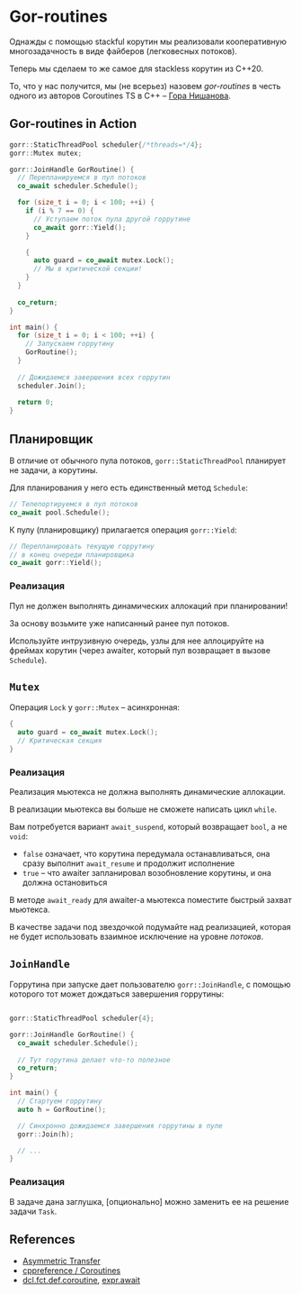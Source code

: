 # Gor-routines

Однажды с помощью stackful корутин мы реализовали кооперативную многозадачность в виде файберов (легковесных потоков).

Теперь мы сделаем то же самое для stackless корутин из С++20. 

То, что у нас получится, мы (не всерьез) назовем _gor-routines_ в честь одного из авторов Coroutines TS в С++ – [Гора Нишанова](https://www.youtube.com/watch?v=_fu0gx-xseY).

## Gor-routines in Action

```cpp
gorr::StaticThreadPool scheduler{/*threads=*/4};
gorr::Mutex mutex;

gorr::JoinHandle GorRoutine() {
  // Перепланируемся в пул потоков
  co_await scheduler.Schedule();

  for (size_t i = 0; i < 100; ++i) {
    if (i % 7 == 0) {
      // Уступаем поток пула другой горрутине
      co_await gorr::Yield();
    }

    {
      auto guard = co_await mutex.Lock();
      // Мы в критической секции!
    }
  }
  
  co_return;
}

int main() {
  for (size_t i = 0; i < 100; ++i) {
    // Запускаем горрутину
    GorRoutine();
  }
  
  // Дожидаемся завершения всех горрутин
  scheduler.Join();
  
  return 0;
}

```

## Планировщик

В отличие от обычного пула потоков, `gorr::StaticThreadPool` планирует не задачи, а корутины. 

Для планирования у него есть единственный метод `Schedule`:

```cpp
// Телепортируемся в пул потоков
co_await pool.Schedule();
```

К пулу (планировщику) прилагается операция `gorr::Yield`:

```cpp
// Перепланировать текущую горрутину
// в конец очереди планировщика
co_await gorr::Yield();
```

### Реализация

Пул не должен выполнять динамических аллокаций при планировании! 

За основу возьмите уже написанный ранее пул потоков. 

Используйте интрузивную очередь, узлы для нее аллоцируйте на фреймах корутин (через awaiter, который пул возвращает в вызове `Schedule`).

## `Mutex`

Операция `Lock` у `gorr::Mutex` – асинхронная:

```cpp
{
  auto guard = co_await mutex.Lock();
  // Критическая секция
}
```

### Реализация

Реализация мьютекса не должна выполнять динамические аллокации.

В реализации мьютекса вы больше не сможете написать цикл `while`.

Вам потребуется вариант `await_suspend`, который возвращает `bool`, а не `void`:
- `false` означает, что корутина передумала останавливаться, она сразу выполнит `await_resume` и продолжит исполнение
- `true` – что awaiter запланировал возобновление корутины, и она должна остановиться

В методе `await_ready` для awaiter-а мьютекса поместите быстрый захват мьютекса.

В качестве задачи под звездочкой подумайте над реализацией, которая не будет использовать взаимное исключение на уровне _потоков_.

## `JoinHandle`

Горрутина при запуске дает пользователю `gorr::JoinHandle`, с помощью которого тот может дождаться завершения горрутины:   

```cpp

gorr::StaticThreadPool scheduler{4};

gorr::JoinHandle GorRoutine() {
  co_await scheduler.Schedule();
  
  // Тут горутина делает что-то полезное
  co_return;
}

int main() {
  // Стартуем горрутину
  auto h = GorRoutine();

  // Синхронно дожидаемся завершения горрутины в пуле
  gorr::Join(h);

  // ...
}
```

### Реализация 

В задаче дана заглушка, [опционально] можно заменить ее на решение задачи `Task`.

## References

- [Asymmetric Transfer](https://lewissbaker.github.io/)
- [cppreference / Coroutines](https://en.cppreference.com/w/cpp/language/coroutines)
- [dcl.fct.def.coroutine](https://eel.is/c++draft/dcl.fct.def.coroutine), [expr.await](https://eel.is/c++draft/expr.await#:co_await)

